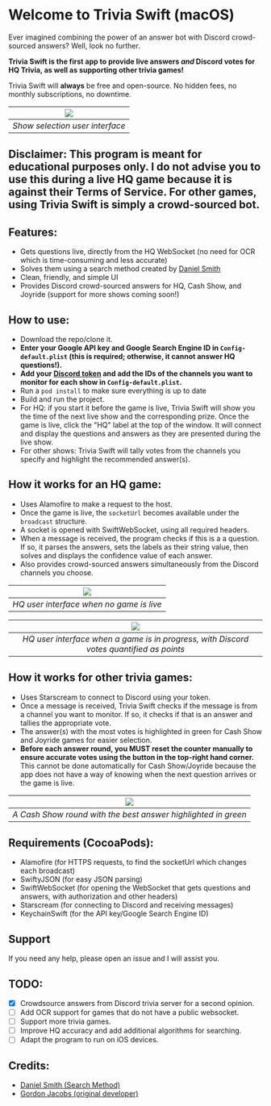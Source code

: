 # Welcome to Trivia Swift (macOS)

Ever imagined combining the power of an answer bot with Discord crowd-sourced answers? Well, look no further. 

**Trivia Swift is the first app to provide live answers *and* Discord votes for HQ Trivia, as well as supporting other trivia games!** 

Trivia Swift will **always** be free and open-source. No hidden fees, no monthly subscriptions, no downtime.

| ![](https://i.imgur.com/NKIezgd.png) | 
|:--:| 
| *Show selection user interface* |

## Disclaimer: This program is meant for educational purposes only. I do not advise you to use this during a live HQ game because it is against their Terms of Service. For other games, using Trivia Swift is simply a crowd-sourced bot.

## Features:
- Gets questions live, directly from the HQ WebSocket (no need for OCR which is time-consuming and less accurate)
- Solves them using a search method created by [Daniel Smith](https://github.com/DanielSmith1239/)
- Clean, friendly, and simple UI
- Provides Discord crowd-sourced answers for HQ, Cash Show, and Joyride (support for more shows coming soon!)

## How to use:
- Download the repo/clone it.
- **Enter your Google API key and Google Search Engine ID in `Config-default.plist` (this is required; otherwise, it cannot answer HQ questions!).**
- **Add your [Discord token](https://discordhelp.net/discord-token) and add the IDs of the channels you want to monitor for each show in `Config-default.plist`.**
- Run a `pod install` to make sure everything is up to date
- Build and run the project. 
- For HQ: if you start it before the game is live, Trivia Swift will show you the time of the next live show and the corresponding prize. Once the game is live, click the "HQ" label at the top of the window. It will connect and display the questions and answers as they are presented during the live show.
- For other shows: Trivia Swift will tally votes from the channels you specify and highlight the recommended answer(s).

## How it works for an HQ game:
- Uses Alamofire to make a request to the host.
- Once the game is live, the `socketUrl` becomes available under the `broadcast` structure.
- A socket is opened with SwiftWebSocket, using all required headers.
- When a message is received, the program checks if this is a a question. If so, it parses the answers, sets the labels as their string value, then solves and displays the confidence value of each answer.
- Also provides crowd-sourced answers simultaneously from the Discord channels you choose.

| ![](https://i.imgur.com/2DwlEdo.png) | 
|:--:| 
| *HQ user interface when no game is live* |

| ![](https://i.imgur.com/zLPurax.png) | 
|:--:| 
| *HQ user interface when a game is in progress, with Discord votes quantified as points* |

## How it works for other trivia games:
- Uses Starscream to connect to Discord using your token.
- Once a message is received, Trivia Swift checks if the message is from a channel you want to monitor. If so, it checks if that is an answer and tallies the appropriate vote.
- The answer(s) with the most votes is highlighted in green for Cash Show and Joyride games for easier selection.
- **Before each answer round, you MUST reset the counter manually to ensure accurate votes using the button in the top-right hand corner.** This cannot be done automatically for Cash Show/Joyride because the app does not have a way of knowing when the next question arrives or the game is live. 

| ![](https://i.imgur.com/nM6w1we.png) | 
|:--:| 
| *A Cash Show round with the best answer highlighted in green* |

## Requirements (CocoaPods):
- Alamofire (for HTTPS requests, to find the socketUrl which changes each broadcast)
- SwiftyJSON (for easy JSON parsing)
- SwiftWebSocket (for opening the WebSocket that gets questions and answers, with authorization and other headers)
- Starscream (for connecting to Discord and receiving messages) 
- KeychainSwift (for the API key/Google Search Engine ID)

## Support 

If you need any help, please open an issue and I will assist you.

## TODO:
- [x] Crowdsource answers from Discord trivia server for a second opinion.
- [ ] Add OCR support for games that do not have a public websocket.
- [ ] Support more trivia games.
- [ ] Improve HQ accuracy and add additional algorithms for searching.
- [ ] Adapt the program to run on iOS devices.

## Credits:
- [Daniel Smith (Search Method)](https://github.com/DanielSmith1239/)
- [Gordon Jacobs (original developer)](https://github.com/gjacobs314/HQTrivia)
